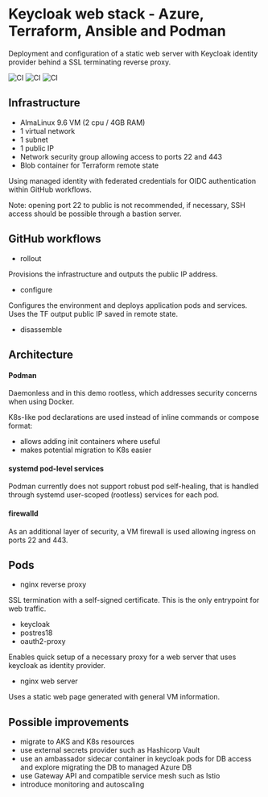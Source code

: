 # Keycloak web stack - Azure, Terraform, Ansible and Podman

Deployment and configuration of a static web server with Keycloak identity provider behind a SSL terminating reverse proxy.  

![CI](https://github.com/paraskeuos/keycloak-azure/actions/workflows/rollout.yaml/badge.svg)
![CI](https://github.com/paraskeuos/keycloak-azure/actions/workflows/configure.yaml/badge.svg)
![CI](https://github.com/paraskeuos/keycloak-azure/actions/workflows/disassemble.yaml/badge.svg)  

## Infrastructure

- AlmaLinux 9.6 VM (2 cpu / 4GB RAM)
- 1 virtual network
- 1 subnet
- 1 public IP
- Network security group allowing access to ports 22 and 443
- Blob container for Terraform remote state

Using managed identity with federated credentials for OIDC authentication within GitHub workflows.

Note: opening port 22 to public is not recommended, if necessary, SSH access should be possible through a bastion server.

## GitHub workflows

- rollout

Provisions the infrastructure and outputs the public IP address.

- configure

Configures the environment and deploys application pods and services. Uses the TF output public IP saved in remote state.

- disassemble

## Architecture

#### Podman

Daemonless and in this demo rootless, which addresses security concerns when using Docker.  

K8s-like pod declarations are used instead of inline commands or compose format:
- allows adding init containers where useful
- makes potential migration to K8s easier

#### systemd pod-level services

Podman currently does not support robust pod self-healing, that is handled through systemd user-scoped (rootless) services for each pod.

#### firewalld

As an additional layer of security, a VM firewall is used allowing ingress on ports 22 and 443.

## Pods 

- nginx reverse proxy

SSL termination with a self-signed certificate. This is the only entrypoint for web traffic.

- keycloak
- postres18
- oauth2-proxy

Enables quick setup of a necessary proxy for a web server that uses keycloak as identity provider.  

- nginx web server

Uses a static web page generated with general VM information.

## Possible improvements

- migrate to AKS and K8s resources
- use external secrets provider such as Hashicorp Vault
- use an ambassador sidecar container in keycloak pods for DB access and explore migrating the DB to managed Azure DB
- use Gateway API and compatible service mesh such as Istio
- introduce monitoring and autoscaling
